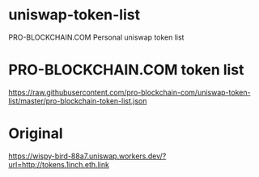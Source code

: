 # uniswap-token-list
PRO-BLOCKCHAIN.COM Personal uniswap token list

# PRO-BLOCKCHAIN.COM token list

https://raw.githubusercontent.com/pro-blockchain-com/uniswap-token-list/master/pro-blockchain-token-list.json



# Original
https://wispy-bird-88a7.uniswap.workers.dev/?url=http://tokens.1inch.eth.link